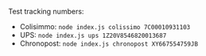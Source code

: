 Test tracking numbers:

  * Colisimmo: `node index.js colissimo 7C00010931103`
  * UPS: `node index.js ups 1Z20V8546820013687`
  * Chronopost: `node index.js chronopost XY667554759JB`
